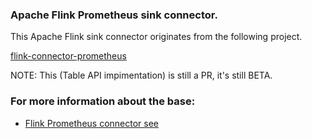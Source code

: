 ### Apache Flink Prometheus sink connector.

This Apache Flink sink connector originates from the following project.

[flink-connector-prometheus](https://github.com/apache/flink-connector-prometheus/pull/22)

NOTE: This (Table API impimentation) is still a PR, it's still BETA.


### For more information about the base:

- [Flink Prometheus connector see](https://nightlies.apache.org/flink/flink-docs-release-1.20/docs/connectors/datastream/prometheus/)